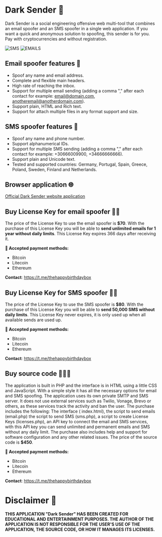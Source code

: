 # Dark Sender 🖤

Dark Sender is a social engineering offensive web multi-tool that combines an email spoofer and an SMS spoofer in a single web application. 
If you want a quick and anonymous solution to spoofing, this sender is for you. Pay with cryptocurrencies and without registration.

![SMS](https://github.com/user-attachments/assets/291fcf34-76b9-45f4-81b8-5d627d2a8176) ![EMAILS](https://github.com/user-attachments/assets/5ab61767-6b35-44dc-a63e-55a76036c162) 


## Email spoofer features 📧

- Spoof any name and email address.
- Complete and flexible main headers.
- High rate of reaching the inbox.
- Support for multiple email sending (adding a comma "," after each contact for example: email@domain.com, anotheremail@anotherdomain.com).
- Support plain, HTML and Rich text.
- Support for attach multiple files in any format support and size.

## SMS spoofer features 💬

- Spoof any name and phone number.
- Support alphanumerical IDs.
- Support for multiple SMS sending (adding a comma "," after each contact for example: +30666009900, +34666666666).
- Support plain and Unicode text.
- Tested and supported countries: Germany, Portugal, Spain, Greece, Poland, Sweden, Finland and Netherlands.

## Browser application 🌐

[Official Dark Sender website application](https://darksender.dreamhosters.com)

## Buy License Key for email spoofer 🔑📧

The price of the License Key to use the email spoofer is **$70**. With the purchase of this License Key you will be able to **send unlimited emails for 1 year without daily limits**. This License Key expires 366 days after receiving it.

**👛 Accepted payment methods:**

- Bitcoin
- Litecoin
- Ethereum

**Contact**: https://t.me/thehappybirthdaybox

## Buy License Key for SMS spoofer 🔑💬

The price of the License Key to use the SMS spoofer is **$80**. With the purchase of this License Key you will be able to **send 50,000 SMS without daily limits**. This License Key never expires, it is only used up when all available sends are used up.

**👛 Accepted payment methods:**

- Bitcoin
- Litecoin
- Ethereum

**Contact**: https://t.me/thehappybirthdaybox

## Buy source code 🔐📧💬

The application is built in PHP and the interface is in HTML using a little CSS and JavaScript. With a simple style it has all the necessary options for email and SMS spoofing. The application uses its own private SMTP and SMS server. It does not use external services such as Twilio, Vonage, Brevo or others, as these services track the activity and ban the user. The purchase includes the following: The interface ( index.html), the script to send emails (email.php) the script to send SMS (sms.php), a script to create License Keys (licenses.php), an API key to connect the email and SMS services, with this API key you can send unlimited and permanent emails and SMS without any daily limit. The purchase also includes help and support for software configuration and any other related issues. The price of the source code is **$450**.

**👛 Accepted payment methods:**

- Bitcoin
- Litecoin
- Ethereum

**Contact**: https://t.me/thehappybirthdaybox

# Disclaimer 📜

**THIS APPLICATION "Dark Sender" HAS BEEN CREATED FOR EDUCATIONAL AND ENTERTAINMENT PURPOSES. THE AUTHOR OF THE APPLICATION IS NOT RESPONSIBLE FOR THE USER'S USE OF THE APPLICATION, THE SOURCE CODE, OR HOW IT MANAGES ITS LICENSES.**
